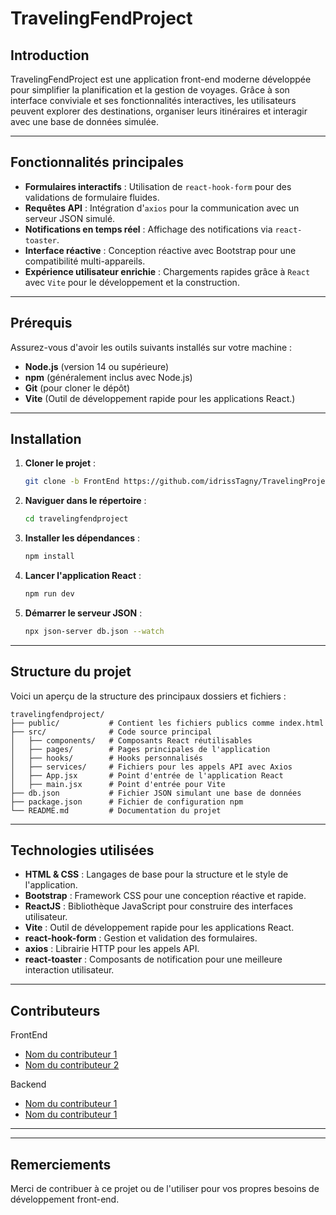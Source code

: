 # TravelingFendProject

## Introduction
TravelingFendProject est une application front-end moderne développée pour simplifier la planification et la gestion de voyages. Grâce à son interface conviviale et ses fonctionnalités interactives, les utilisateurs peuvent explorer des destinations, organiser leurs itinéraires et interagir avec une base de données simulée.

---

## Fonctionnalités principales
- **Formulaires interactifs** : Utilisation de `react-hook-form` pour des validations de formulaire fluides.
- **Requêtes API** : Intégration d'`axios` pour la communication avec un serveur JSON simulé.
- **Notifications en temps réel** : Affichage des notifications via `react-toaster`.
- **Interface réactive** : Conception réactive avec Bootstrap pour une compatibilité multi-appareils.
- **Expérience utilisateur enrichie** : Chargements rapides grâce à `React` avec `Vite` pour le développement et la construction.

---

## Prérequis
Assurez-vous d'avoir les outils suivants installés sur votre machine :

- **Node.js** (version 14 ou supérieure)
- **npm** (généralement inclus avec Node.js)
- **Git** (pour cloner le dépôt)
- **Vite** (Outil de développement rapide pour les applications React.)

---

## Installation
1. **Cloner le projet** :
   ```bash
   git clone -b FrontEnd https://github.com/idrissTagny/TravelingProject.git
   ```

2. **Naviguer dans le répertoire** :
   ```bash
   cd travelingfendproject
   ```

3. **Installer les dépendances** :
   ```bash
   npm install
   ```

4. **Lancer l'application React** :
   ```bash
   npm run dev
   ```

5. **Démarrer le serveur JSON** :
   ```bash
   npx json-server db.json --watch
   ```

---

## Structure du projet
Voici un aperçu de la structure des principaux dossiers et fichiers :

```
travelingfendproject/
├── public/           # Contient les fichiers publics comme index.html
├── src/              # Code source principal
│   ├── components/   # Composants React réutilisables
│   ├── pages/        # Pages principales de l'application
│   ├── hooks/        # Hooks personnalisés 
│   ├── services/     # Fichiers pour les appels API avec Axios
│   ├── App.jsx       # Point d'entrée de l'application React
│   ├── main.jsx      # Point d'entrée pour Vite
├── db.json           # Fichier JSON simulant une base de données
├── package.json      # Fichier de configuration npm
└── README.md         # Documentation du projet
```

---

## Technologies utilisées
- **HTML & CSS** : Langages de base pour la structure et le style de l'application.
- **Bootstrap** : Framework CSS pour une conception réactive et rapide.
- **ReactJS** : Bibliothèque JavaScript pour construire des interfaces utilisateur.
- **Vite** : Outil de développement rapide pour les applications React.
- **react-hook-form** : Gestion et validation des formulaires.
- **axios** : Librairie HTTP pour les appels API.
- **react-toaster** : Composants de notification pour une meilleure interaction utilisateur.

---

## Contributeurs
FrontEnd
- [Nom du contributeur 1](https://github.com/idrissTagny)
- [Nom du contributeur 2](https://github.com/Sandralorine)

Backend
- [Nom du contributeur 1](https://github.com/JUSTE-NATHAN)
- [Nom du contributeur 1](https://github.com/OlivierTchall)


---

---

## Remerciements
Merci de contribuer à ce projet ou de l'utiliser pour vos propres besoins de développement front-end.
